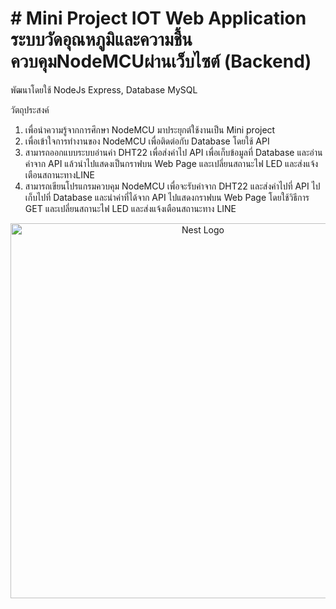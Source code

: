# # Mini Project IOT Web Application ระบบวัดอุณหภูมิและความชื้นควบคุมNodeMCUผ่านเว็บไซต์ (Backend)

พัฒนาโดยใช้ NodeJs Express, Database MySQL

วัตถุประสงค์
1.	เพื่อนำความรู้จากการศึกษา NodeMCU มาประยุกต์ใช้งานเป็น Mini project
2.	เพื่อเข้าใจการทำงานของ NodeMCU เพื่อติดต่อกับ Database โดยใช้ API
3.	สามารถออกแบบระบบอ่านค่า DHT22 เพื่อส่งค่าไป API เพื่อเก็บข้อมูลที่ Database และอ่านค่าจาก API แล้วนำไปแสดงเป็นกราฟบน Web Page และเปลี่ยนสถานะไฟ LED และส่งแจ้งเตือนสถานะทางLINE
4.	สามารถเขียนโปรแกรมควบคุม NodeMCU เพื่อจะรับค่าจาก DHT22 และส่งค่าไปที่ API ไปเก็บไปที่ Database และนำค่าที่ได้จาก API ไปแสดงกราฟบน Web Page โดยใช้วิธีการ GET และเปลี่ยนสถานะไฟ LED และส่งแจ้งเตือนสถานะทาง LINE


<p align="center">
  <a target="blank"><img src="https://sv1.picz.in.th/images/2023/02/16/L8SrRS.png" width="600" alt="Nest Logo" /></a>
</p>

